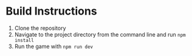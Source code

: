 # Build Instructions
1. Clone the repository
2. Navigate to the project directory from the command line and run `npm install`
3. Run the game with `npm run dev`